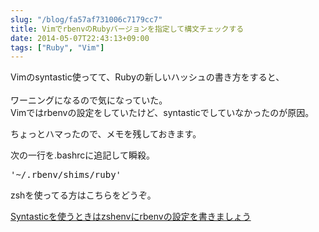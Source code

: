```yaml
---
slug: "/blog/fa57af731006c7179cc7"
title: VimでrbenvのRubyバージョンを指定して構文チェックする
date: 2014-05-07T22:43:13+09:00
tags: ["Ruby", "Vim"]
---
```

<p>Vimのsyntastic使ってて、Rubyの新しいハッシュの書き方をすると、<br><br>
ワーニングになるので気になっていた。<br>
Vimではrbenvの設定をしていたけど、syntasticでしていなかったのが原因。</p>

<p>ちょっとハマったので、メモを残しておきます。</p>

<p>次の一行を.bashrcに追記して瞬殺。</p>

<div class="code-frame" data-lang="text"><div class="highlight"><pre>'~/.rbenv/shims/ruby' 
</pre></div></div>

<p>zshを使ってる方はこちらをどうぞ。</p>

<p><a href="http://blog.takuyan.com/posts/2012/11/08/enable-rbenv-by-zshenv-with-vim-syntastic/" rel="nofollow noopener" target="_blank">Syntasticを使うときはzshenvにrbenvの設定を書きましょう</a></p>
